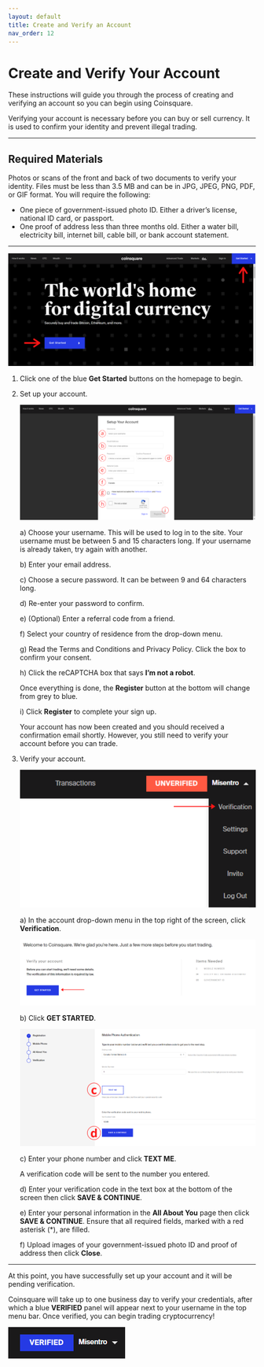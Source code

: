 ```yaml
---
layout: default
title: Create and Verify an Account
nav_order: 12
---
```


# Create and Verify Your Account

These instructions will guide you through the process of creating and verifying an account so you can begin using Coinsquare.

Verifying your account is necessary before you can buy or sell currency. It is used to confirm your identity and prevent illegal trading.

* * *

## Required Materials

Photos or scans of the front and back of two documents to verify your identity.
Files must be less than 3.5 MB and can be in JPG, JPEG, PNG, PDF, or GIF format. You will require the following:
* One piece of government-issued photo ID. Either a driver’s license, national ID card, or passport.
* One proof of address less than three months old. Either a water bill, electricity bill, internet bill, cable bill, or bank account statement.

* * *

![Get Started](https://github.com/NLisicin/coinsquare-docs/blob/gh-pages/assets/images/Create1.PNG?raw=true)

1. Click one of the blue **Get Started** buttons on the homepage to begin.

2. Set up your account.

    ![Get Started](https://github.com/NLisicin/coinsquare-docs/blob/gh-pages/assets/images/Create2.PNG?raw=true)

    a) Choose your username. This will be used to log in to the site. Your username must be between 5 and 15 characters long.
If your username is already taken, try again with another.

    b) Enter your email address.
    
    c) Choose a secure password. It can be between 9 and 64 characters long.
    
    d) Re-enter your password to confirm.

    e) (Optional) Enter a referral code from a friend.
    
    f) Select your country of residence from the drop-down menu.

    g) Read the Terms and Conditions and Privacy Policy. Click the box to confirm your consent.

    h) Click the reCAPTCHA box that says **I’m not a robot**.

    Once everything is done, the **Register** button at the bottom will change from grey to blue.
    
    i) Click **Register** to complete your sign up.
    
    Your account has now been created and you should received a confirmation email shortly. However, you still need to verify your account before you can trade.

3. Verify your account.

    <img src="https://github.com/NLisicin/coinsquare-docs/blob/gh-pages/assets/images/Verification%201.png?raw=true" alt="Verification"  width="500px">

    a) In the account drop-down menu in the top right of the screen, click **Verification**.

    ![Get Started](https://github.com/NLisicin/coinsquare-docs/blob/gh-pages/assets/images/Verification%202.png?raw=true)

    b) Click **GET STARTED**.

    ![Mobile Verification](https://github.com/NLisicin/coinsquare-docs/blob/gh-pages/assets/images/Verification%203.png?raw=true)

    c) Enter your phone number and click **TEXT ME**.
    
    A verification code will be sent to the number you entered.

    d) Enter your verification code in the text box at the bottom of the screen then click **SAVE & CONTINUE**.

    e) Enter your personal information in the **All About You** page then click **SAVE & CONTINUE**. Ensure that all required fields, marked with a red asterisk (*), are filled.

    f) Upload images of your government-issued photo ID and proof of address then click **Close**.

* * *

At this point, you have successfully set up your account and it will be pending verification.

Coinsquare will take up to one business day to verify your credentials, after which a blue **VERIFIED** panel will appear next to your username in the top menu bar. Once verified, you can begin trading cryptocurrency!

![Verified](https://github.com/NLisicin/coinsquare-docs/blob/gh-pages/assets/images/Verification%204.png?raw=true)
